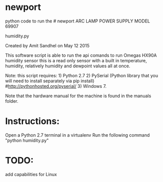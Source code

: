 # newport
python code to run the # newport ARC LAMP POWER SUPPLY MODEL 69907

humidity.py

Created by Amit Sandhel on May 12 2015  

This software script is able to run the api comands to run Omegas HX90A humidity sensor
this is a read only sensor with a built in temperature, humidity, relatively humidity and dewpoint values
all at once. 

Note: this script requires:
        1) Python 2.7
        2) PySerial (Python library that you will need to install separately via pip install)
        #http://pythonhosted.org/pyserial/
        3) Windows 7. 
        
Note that the hardware manual for the machine is found in the manuals folder. 


# Instructions:
Open a Python 2.7 terminal in a virtualenv 
Run the following command "python humidity.py"

# TODO:
add capabilities for Linux 
